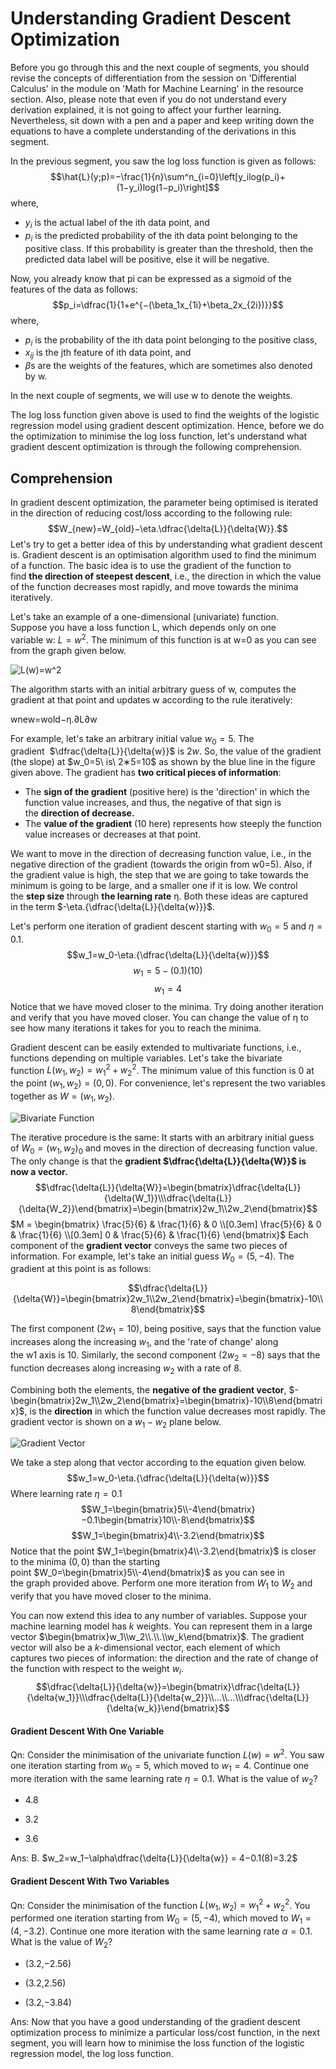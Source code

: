# Understanding Gradient Descent Optimization

Before you go through this and the next couple of segments, you should revise the concepts of differentiation from the session on 'Differential Calculus' in the module on 'Math for Machine Learning' in the resource section. Also, please note that even if you do not understand every derivation explained, it is not going to affect your further learning. Nevertheless, sit down with a pen and a paper and keep writing down the equations to have a complete understanding of the derivations in this segment.

In the previous segment, you saw the log loss function is given as follows: 
$$\hat{L}(y;p)=−\frac{1}{n}\sum^n_{i=0}\left[y_ilog(p_i)+(1−y_i)log(1−p_i)\right]$$
where, 

- $y_i$ is the actual label of the ith data point, and 
- $p_i$ is the predicted probability of the ith data point belonging to the positive class. If this probability is greater than the threshold, then the predicted data label will be positive, else it will be negative.

Now, you already know that pi can be expressed as a sigmoid of the features of the data as follows:
$$p_i=\dfrac{1}{1+e^{−(\beta_1x_{1i}+\beta_2x_{2i})}}$$
where,

- $p_i$ is the probability of the ith data point belonging to the positive class, 
- $x_{ij}$ is the jth feature of ith data point, and
- $\beta$s are the weights of the features, which are sometimes also denoted by w.

In the next couple of segments, we will use w to denote the weights.

The log loss function given above is used to find the weights of the logistic regression model using gradient descent optimization. Hence, before we do the optimization to minimise the log loss function, let's understand what gradient descent optimization is through the following comprehension.

## Comprehension

In gradient descent optimization, the parameter being optimised is iterated in the direction of reducing cost/loss according to the following rule:
 $$W_{new}=W_{old}−\eta.\dfrac{\delta{L}}{\delta{W}}.$$
Let's try to get a better idea of this by understanding what gradient descent is. Gradient descent is an optimisation algorithm used to find the minimum of a function. The basic idea is to use the gradient of the function to find **the direction of steepest descent**, i.e., the direction in which the value of the function decreases most rapidly, and move towards the minima iteratively. 

Let's take an example of a one-dimensional (univariate) function. Suppose you have a loss function L, which depends only on one variable w: $L=w^2$. The minimum of this function is at w=0 as you can see from the graph given below.

![L(w)=w^2](https://i.ibb.co/fCZTsLx/L-w2.png)

The algorithm starts with an initial arbitrary guess of w, computes the gradient at that point and updates w according to the rule iteratively:

wnew=wold−η.∂L∂w

For example, let's take an arbitrary initial value $w_0=5$. The gradient  $\dfrac{\delta{L}}{\delta{w}}$ is $2w$. So, the value of the gradient (the slope) at $w_0=5\ is\ 2∗5=10$ as shown by the blue line in the figure given above. The gradient has **two critical pieces of information**:

-   The **sign of the gradient** (positive here) is the 'direction' in which the function value increases, and thus, the negative of that sign is the **direction of decrease.** 
-   The **value of the gradient** (10 here) represents how steeply the function value increases or decreases at that point.

We want to move in the direction of decreasing function value, i.e., in the negative direction of the gradient (towards the origin from w0=5). Also, if the gradient value is high, the step that we are going to take towards the minimum is going to be large, and a smaller one if it is low. We control the **step size** through **the learning rate** η. Both these ideas are captured in the term $-\eta.{\dfrac{\delta{L}}{\delta{w}}}$.

Let's perform one iteration of gradient descent starting with $w_0=5$ and $\eta=0.1$.
$$w_1=w_0-\eta.{\dfrac{\delta{L}}{\delta{w}}}$$
$$w_1=5−(0.1)(10)$$
$$w_1=4$$
Notice that we have moved closer to the minima. Try doing another iteration and verify that you have moved closer. You can change the value of η to see how many iterations it takes for you to reach the minima.

Gradient descent can be easily extended to multivariate functions, i.e., functions depending on multiple variables. Let's take the bivariate function $L(w_1,w_2)=w^2_1+w^2_2$. The minimum value of this function is 0 at the point $(w_1,w_2)=(0,0)$. For convenience, let's represent the two variables together as $W=(w_1,w_2)$.

![Bivariate Function](https://i.ibb.co/VwTnTz4/Bivariate-Function.png)

The iterative procedure is the same: It starts with an arbitrary initial guess of $W_0=(w_1,w_2)_0$ and moves in the direction of decreasing function value. The only change is that the **gradient $\dfrac{\delta{L}}{\delta{W}}$ is now a vector.** 
$$\dfrac{\delta{L}}{\delta{W}}=\begin{bmatrix}\dfrac{\delta{L}}{\delta{W_1}}\\\dfrac{\delta{L}}{\delta{W_2}}\end{bmatrix}=\begin{bmatrix}2w_1\\2w_2\end{bmatrix}$$
$M = \begin{bmatrix}
       \frac{5}{6} & \frac{1}{6} & 0           \\[0.3em]
       \frac{5}{6} & 0           & \frac{1}{6} \\[0.3em]
       0           & \frac{5}{6} & \frac{1}{6}
     \end{bmatrix}$
Each component of the **gradient vector** conveys the same two pieces of information. For example, let's take an initial guess $W_0=(5,−4)$. The gradient at this point is as follows:

$$\dfrac{\delta{L}}{\delta{W}}=\begin{bmatrix}2w_1\\2w_2\end{bmatrix}=\begin{bmatrix}-10\\8\end{bmatrix}$$

The first component $(2w_1=10)$, being positive, says that the function value increases along the increasing $w_1$, and the 'rate of change' along the w1 axis is 10. Similarly, the second component $(2w_2=−8)$ says that the function decreases along increasing $w_2$ with a rate of 8.

Combining both the elements, the **negative of the gradient vector**, $-\begin{bmatrix}2w_1\\2w_2\end{bmatrix}=\begin{bmatrix}-10\\8\end{bmatrix}$, is the **direction** in which the function value decreases most rapidly. The gradient vector is shown on a $w_1-w_2$ plane below.

![Gradient Vector](https://i.ibb.co/hMnQSx6/Gradient-Vector.jpg)

We take a step along that vector according to the equation given below. 
$$w_1=w_0-\eta.{\dfrac{\delta{L}}{\delta{w}}}$$
Where learning rate $\eta=0.1$
$$W_1=\begin{bmatrix}5\\-4\end{bmatrix}−0.1\begin{bmatrix}10\\-8\end{bmatrix}$$
$$W_1=\begin{bmatrix}4\\-3.2\end{bmatrix}$$
Notice that the point $W_1=\begin{bmatrix}4\\-3.2\end{bmatrix}$ is closer to the minima $(0,0)$ than the starting point $W_0=\begin{bmatrix}5\\-4\end{bmatrix}$ as you can see in the graph provided above. Perform one more iteration from $W_1$ to $W_2$ and verify that you have moved closer to the minima.

You can now extend this idea to any number of variables. Suppose your machine learning model has $k$ weights. You can represent them in a large vector $\begin{bmatrix}w_1\\w_2\\.\\.\\w_k\end{bmatrix}$. The gradient vector will also be a $k$-dimensional vector, each element of which captures two pieces of information: the direction and the rate of change of the function with respect to the weight $w_i$. 
$$\dfrac{\delta{L}}{\delta{w}}=\begin{bmatrix}\dfrac{\delta{L}}{\delta{w_1}}\\\dfrac{\delta{L}}{\delta{w_2}}\\...\\...\\\dfrac{\delta{L}}{\delta{w_k}}\end{bmatrix}$$

#### Gradient Descent With One Variable

Qn: Consider the minimisation of the univariate function $L(w)=w^2$. You saw one iteration starting from $w_0=5$, which moved to $w_1=4$. Continue one more iteration with the same learning rate $\eta=0.1$. What is the value of $w_2$?

- 4.8

- 3.2

- 3.6

Ans: B. $w_2=w_1−\alpha\dfrac{\delta{L}}{\delta{w}} = 4−0.1(8)=3.2$

#### Gradient Descent With Two Variables

Qn: Consider the minimisation of the function $L(w_1,w_2)=w^2_1+w^2_2$. You performed one iteration starting from $W_0=(5,−4)$, which moved to $W_1=(4,−3.2)$. Continue one more iteration with the same learning rate $\alpha=0.1$. What is the value of $W_2$?

- (3.2,−2.56)

- (3.2,2.56)

- (3.2,−3.84)

Ans: 
Now that you have a good understanding of the gradient descent optimization process to minimize a particular loss/cost function, in the next segment, you will learn how to minimise the loss function of the logistic regression model, the log loss function.
